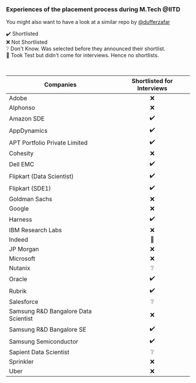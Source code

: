### Experiences of the placement process during M.Tech @IITD

You might also want to have a look at a similar repo by [@dufferzafar](https://github.com/dufferzafar/interview-prep/tree/master/experiences)        

:heavy_check_mark: Shortlisted  
:x: Not Shortlisted  
:grey_question: Don't Know. Was selected before they announced their   shortlist.  
:eyes: Took Test but didn't come for interviews. Hence no shortlists.  

<br>

|Companies| Shortlisted for Interviews |
|---------|:-----------:|
|Adobe | :x: |
|Alphonso | :x: |            
|Amazon SDE | :heavy_check_mark: |               
|AppDynamics | :heavy_check_mark: |          
|APT Portfolio Private Limited| :heavy_check_mark: |              
|Cohesity | :x: |            
|Dell EMC | :heavy_check_mark: |
|Flipkart (Data Scientist) | :heavy_check_mark: |             
|Flipkart (SDE1) | :heavy_check_mark: |             
|Goldman Sachs | :x: |               
|Google | :x: |              
|Harness | :heavy_check_mark: |             
|IBM Research Labs | :x: |                
|Indeed | :eyes: |               
|JP Morgan | :x: |                
|Microsoft | :x: |               
|Nutanix |  :grey_question: |        
|Oracle | :heavy_check_mark: |              
|Rubrik | :heavy_check_mark: |              
|Salesforce | :grey_question: |              
|Samsung R&D Bangalore Data Scientist| :x: |                
|Samsung R&D Bangalore SE | :heavy_check_mark: |                
|Samsung Semiconductor | :heavy_check_mark: |               
|Sapient Data Scientist | :grey_question: |               
|Sprinkler | :x: |
|Uber | :x: |         
